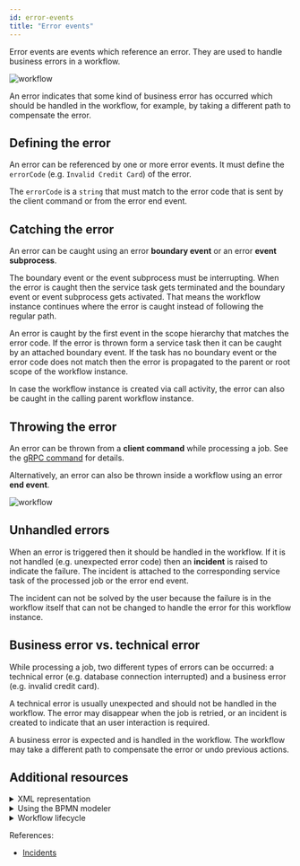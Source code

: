 ```yaml
---
id: error-events
title: "Error events"
---
```


Error events are events which reference an error. They are used to handle business errors in a workflow.

![workflow](assets/error-events.png)

An error indicates that some kind of business error has occurred which should be handled in the workflow, for example, by taking a different path to compensate the error.

## Defining the error

An error can be referenced by one or more error events. It must define the `errorCode` (e.g. `Invalid Credit Card`) of the error.

The `errorCode` is a `string` that must match to the error code that is sent by the client command or from the error end event.

## Catching the error

An error can be caught using an error **boundary event** or an error **event subprocess**.

The boundary event or the event subprocess must be interrupting. When the error is caught then the service task gets terminated and the boundary event or event subprocess gets activated. That means the workflow instance continues where the error is caught instead of following the regular path.

An error is caught by the first event in the scope hierarchy that matches the error code. If the error is thrown form a service task then it can be caught by an attached boundary event. If the task has no boundary event or the error code does not match then the error is propagated to the parent or root scope of the workflow instance.

In case the workflow instance is created via call activity, the error can also be caught in the calling parent workflow instance.

## Throwing the error

An error can be thrown from a **client command** while processing a job. See the [gRPC command](/reference/grpc.md#throwerror-rpc) for details.

Alternatively, an error can also be thrown inside a workflow using an error **end event**.

![workflow](assets/error-throw-events.png)

## Unhandled errors

When an error is triggered then it should be handled in the workflow. If it is not handled (e.g. unexpected error code) then an **incident** is raised to indicate the failure. The incident is attached to the corresponding service task of the processed job or the error end event.

The incident can not be solved by the user because the failure is in the workflow itself that can not be changed to handle the error for this workflow instance.

## Business error vs. technical error

While processing a job, two different types of errors can be occurred: a technical error (e.g. database connection interrupted) and a business error (e.g. invalid credit card).

A technical error is usually unexpected and should not be handled in the workflow. The error may disappear when the job is retried, or an incident is created to indicate that an user interaction is required.

A business error is expected and is handled in the workflow. The workflow may take a different path to compensate the error or undo previous actions.

## Additional resources

 <details>
   <summary>XML representation</summary>
   <p>A boundary error event:

```xml
<bpmn:error id="invalid-credit-card-error" errorCode="Invalid Credit Card" />

<bpmn:boundaryEvent id="invalid-credit-card" name="Invalid Credit Card" attachedToRef="collect-money">
 <bpmn:errorEventDefinition errorRef="invalid-credit-card-error" />
</bpmn:boundaryEvent>

```

   </p>
 </details>

 <details>
   <summary>Using the BPMN modeler</summary>
   <p>Adding an error boundary event:

![bpmn-modeler](assets/bpmn-modeler-error-events.gif)

   </p>
 </details>

 <details>
   <summary>Workflow lifecycle</summary>
   <p>Workflow instance records of an error boundary event:

 <table>
     <tr>
         <th>Intent</th>
         <th>Element Id</th>
         <th>Element Type</th>
     </tr>
     <tr>
         <td>EVENT_OCCURRED</td>
         <td>collect-money</td>
         <td>SERVICE_TASK</td>
     </tr>
     <tr>
       <td>ELEMENT_TERMINATING</td>
       <td>collect-money</td>
       <td>SERVICE_TASK</td>
     </tr>
     <tr>
        <td>ELEMENT_TERMINATED</td>
        <td>collect-money</td>
        <td>SERVICE_TASK</td>
      </tr>
      <tr>
         <td>ELEMENT_ACTIVATING</td>
         <td>invalid-credit-card</td>
         <td>BOUNDARY_EVENT</td>
     </tr>
     <tr>
         <td>ELEMENT_ACTIVATED</td>
         <td>invalid-credit-card</td>
         <td>BOUNDARY_EVENT</td>
     </tr>
     <tr>
         <td>ELEMENT_COMPLETING</td>
         <td>invalid-credit-card</td>
         <td>BOUNDARY_EVENT</td>
     </tr>
     <tr>
         <td>ELEMENT_COMPLETED</td>
         <td>invalid-credit-card</td>
         <td>BOUNDARY_EVENT</td>
     </tr>
 </table>

   </p>
 </details>

References:

- [Incidents](/components/concepts/incidents.md)
